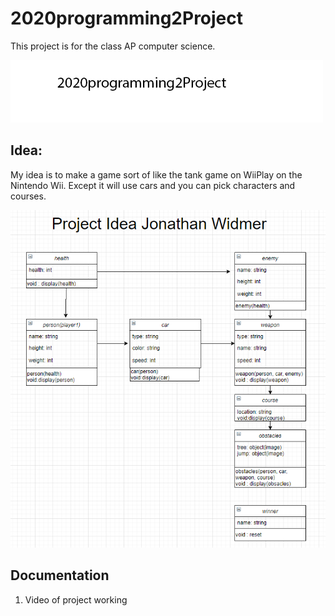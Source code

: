# 2020programming2Project

This project is for the class AP computer science.

![logo](https://github.com/jonathanwidmer/2020programming2Project/blob/main/Logo1.png?raw=true)

## Idea:

My idea is to make a game sort of like the tank game on WiiPlay on the Nintendo Wii. Except it will use cars and you can pick characters and courses.

![projectidea](https://github.com/jonathanwidmer/2020programming2Project/blob/main/projectidea.PNG?raw=true)
## Documentation
1. Video of project working
